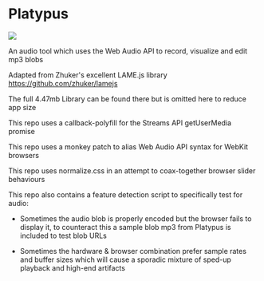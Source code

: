 # Platypus
<img src="https://i.pinimg.com/originals/17/5e/f2/175ef22c95918002bba266a898644de8.jpg">

An audio tool which uses the Web Audio API to record, visualize and edit mp3 blobs

Adapted from Zhuker's excellent LAME.js library https://github.com/zhuker/lamejs

The full 4.47mb Library can be found there but is omitted here to reduce app size

This repo uses a callback-polyfill for the Streams API getUserMedia promise

This repo uses a monkey patch to alias Web Audio API syntax for WebKit browsers

This repo uses normalize.css in an attempt to coax-together browser slider behaviours

This repo also contains a feature detection script to specifically test for audio:

 - Sometimes the audio blob is properly encoded but the browser fails to display it,
   to counteract this a sample blob mp3 from Platypus is included to test blob URLs

 - Sometimes the hardware & browser combination prefer sample rates and buffer sizes
   which will cause a sporadic mixture of sped-up playback and high-end artifacts




